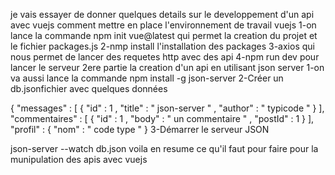 je vais essayer de donner quelques details sur le developpement d'un api avec vuejs
comment mettre en place l'environnement de travail vuejs
1-on lance la commande npm init vue@latest   qui permet la creation du projet et le fichier packages.js
2-nmp install l'installation des packages 
3-axios qui nous permet de lancer des requetes http avec des api
4-npm run dev pour lancer le serveur 
2ere partie 
la creation d'un api en utilisant json server 
1-on va aussi lance la commande  npm install -g json-server
2-Créer un db.jsonfichier avec quelques données

{
   "messages" : [
    { "id" : 1 , "title" : " json-server " , "author" : " typicode " }
  ],
  "commentaires" : [
    { "id" : 1 , "body" : " un commentaire " , "postId" : 1 }
  ],
  "profil" : { "nom" : " code type " }
3-Démarrer le serveur JSON

json-server --watch db.json
voila en resume ce qu'il faut pour faire pour la munipulation des apis avec vuejs
